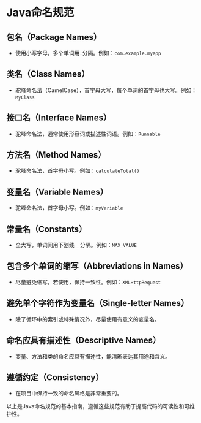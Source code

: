 # Java命名规范

## 包名（Package Names）
- 使用小写字母，多个单词用`.`分隔。例如：`com.example.myapp`

## 类名（Class Names）
- 驼峰命名法（CamelCase），首字母大写，每个单词的首字母也大写。例如：`MyClass`

## 接口名（Interface Names）
- 驼峰命名法，通常使用形容词或描述性词语。例如：`Runnable`

## 方法名（Method Names）
- 驼峰命名法，首字母小写。例如：`calculateTotal()`

## 变量名（Variable Names）
- 驼峰命名法，首字母小写。例如：`myVariable`

## 常量名（Constants）
- 全大写，单词间用下划线 `_` 分隔。例如：`MAX_VALUE`

## 包含多个单词的缩写（Abbreviations in Names）
- 尽量避免缩写，若使用，保持一致性。例如：`XMLHttpRequest`

## 避免单个字符作为变量名（Single-letter Names）
- 除了循环中的索引或特殊情况外，尽量使用有意义的变量名。

## 命名应具有描述性（Descriptive Names）
- 变量、方法和类的命名应具有描述性，能清晰表达其用途和含义。

## 遵循约定（Consistency）
- 在项目中保持一致的命名风格是非常重要的。

以上是Java命名规范的基本指南，遵循这些规范有助于提高代码的可读性和可维护性。